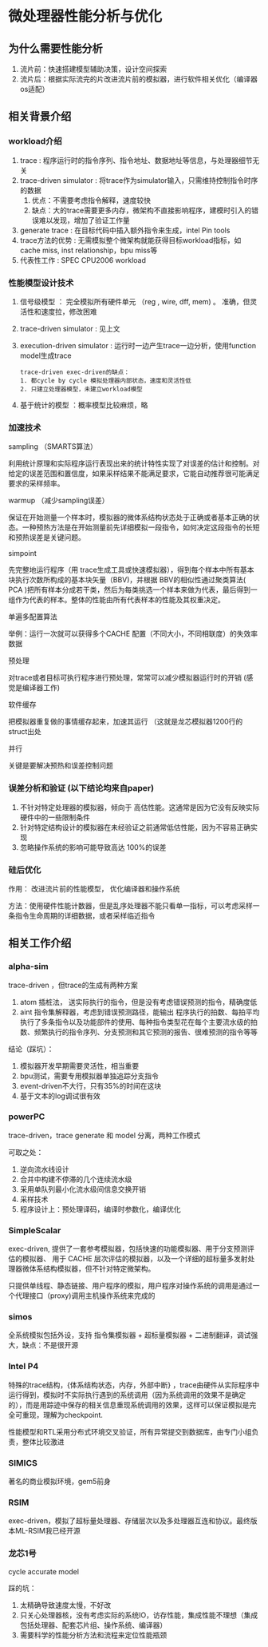 # 微处理器性能分析与优化

## 为什么需要性能分析

1.   流片前：快速搭建模型辅助决策，设计空间探索
2.   流片后：根据实际流完的片改进流片前的模拟器，进行软件相关优化（编译器 os适配）

## 相关背景介绍

### workload介绍

1.   trace : 程序运行时的指令序列、指令地址、数据地址等信息，与处理器细节无关
2.   trace-driven simulator : 将trace作为simulator输入，只需维持控制指令时序的数据
     1.   优点：不需要考虑指令解释，速度较快
     2.   缺点：大的trace需要更多内存，微架构不直接影响程序，建模时引入的错误难以发现，增加了验证工作量
3.   generate trace : 在目标代码中插入额外指令来生成，intel Pin tools
4.   trace方法的优势 : 无需模拟整个微架构就能获得目标workload指标，如 cache miss, inst relationship，bpu miss等
5.   代表性工作 : SPEC CPU2006 workload



### 性能模型设计技术

1.   信号级模型 ： 完全模拟所有硬件单元 （reg , wire, dff, mem) 。 准确，但灵活性和速度拉，修改困难

2.   trace-driven simulator : 见上文

3.   execution-driven simulator : 运行时一边产生trace一边分析，使用function model生成trace

     ```
     trace-driven exec-driven的缺点：
     1. 都cycle by cycle 模拟处理器内部状态，速度和灵活性低
     2. 只建立处理器模型，未建立workload模型
     ```

4.   基于统计的模型 ：概率模型比较麻烦，略

### 加速技术

sampling  （SMARTS算法）

利用统计原理和实际程序运行表现出来的统计特性实现了对误差的估计和控制。对给定的误差范围和置信度，如果采样结果不能满足要求，它能自动推荐很可能满足要求的采样频率。

warmup （减少sampling误差）

保证在开始测量一个样本时，模拟器的微体系结构状态处于正确或者基本正确的状态。一种预热方法是在开始测量前先详细模拟一段指令，如何决定这段指令的长短和预热误差是关键问题。

simpoint

先完整地运行程序（用 trace生成工具或快速模拟器），得到每个样本中所有基本块执行次数所构成的基本块矢量（BBV)，并根据 BBV的相似性通过聚类算法( PCA )把所有样本分成若干类，然后为每类挑选一个样本来做为代表，最后得到一组作为代表的样本。整体的性能由所有代表样本的性能及其权重决定。

单遍多配置算法

举例：运行一次就可以获得多个CACHE 配置（不同大小，不同相联度）的失效率数据

预处理

对trace或者目标可执行程序进行预处理，常常可以减少模拟器运行时的开销  (感觉是编译器工作)

软件缓存

把模拟器重复做的事情缓存起来，加速其运行 （这就是龙芯模拟器1200行的struct出处

并行

关键是要解决预热和误差控制问题

### 误差分析和验证  (以下结论均来自paper)

1.   不针对特定处理器的模拟器，倾向于 高估性能。这通常是因为它没有反映实际硬件中的一些限制条件
2.   针对特定结构设计的模拟器在未经验证之前通常低估性能，因为不容易正确实现
3.   忽略操作系统的影响可能导致高达 100%的误差

### 硅后优化

作用： 改进流片前的性能模型， 优化编译器和操作系统

方法：使用硬件性能计数器，但是乱序处理器不能只看单一指标，可以考虑采样一条指令生命周期的详细数据，或者采样临近指令

## 相关工作介绍

### alpha-sim

trace-driven ，但trace的生成有两种方案

1.   atom 插桩法， 送实际执行的指令，但是没有考虑错误预测的指令，精确度低
2.   aint 指令集解释器，考虑到错误预测路径，能输出 程序执行的拍数、每拍平均执行了多条指令以及功能部件的使用、每种指令类型花在每个主要流水级的拍数、频繁执行的指令序列、分支预测和其它预测的报告、很难预测的指令等等

结论（踩坑）：

1.   模拟器开发早期需要灵活性，相当重要
2.   bpu测试，需要专用模拟器单独追踪分支指令
3.   event-driven不大行，只有35%的时间在这块
4.   基于文本的log调试很有效

### powerPC

trace-driven，trace generate 和 model 分离，两种工作模式

可取之处：

1.   逆向流水线设计
2.   合并中构建不停滞的几个连续流水级
3.   采用单队列最小化流水级间信息交换开销
4.   采样技术
5.   程序设计上：预处理译码，编译时参数化，编译优化

### SimpleScalar

exec-driven, 提供了一套参考模拟器，包括快速的功能模拟器、用于分支预测评估的模拟器、 用于 CACHE 层次评估的模拟器，以及一个详细的超标量多发射处理器微体系结构模拟器，但不针对特定微架构。

只提供单线程、静态链接、用户程序的模拟，用户程序对操作系统的调用是通过一个代理接口（proxy)调用主机操作系统来完成的

### simos

全系统模拟包括外设，支持 指令集模拟器 + 超标量模拟器 + 二进制翻译，调试强大，缺点：不是很开源

### Intel P4

特殊的trace结构，{体系结构状态，内存，外部中断} ，trace由硬件从实际程序中运行得到，模拟时不实际执行遇到的系统调用（因为系统调用的效果不是确定的），而是用踪迹中保存的相关信息重现系统调用的效果，这样可以保证模拟是完全可重现，理解为checkpoint.

性能模型和RTL采用分布式环境交叉验证，所有异常提交到数据库，由专门小组负责，整体比较激进

### SIMICS

著名的商业模拟环境，gem5前身

### RSIM

exec-driven，模拟了超标量处理器、存储层次以及多处理器互连和协议。最终版本ML-RSIM我已经开源

### 龙芯1号

cycle accurate model

踩的坑：

1.   太精确导致速度太慢，不好改
2.   只关心处理器核，没有考虑实际的系统IO，访存性能，集成性能不理想（集成包括处理器、配套芯片组、操作系统、编译器）
3.   需要科学的性能分析方法和流程来定位性能瓶颈
